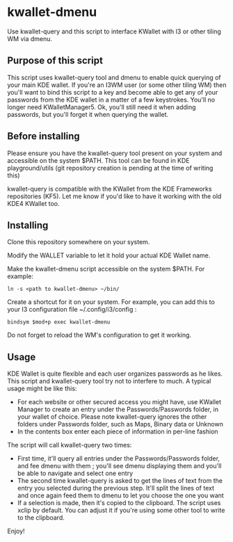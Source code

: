# kwallet-dmenu
Use kwallet-query and this script to interface KWallet with I3 or other tiling WM via dmenu.

## Purpose of this script
This script uses kwallet-query tool and dmenu to enable quick querying of your
main KDE wallet. If you're an I3WM user (or some other tiling WM) then you'll
want to bind this script to a key and become able to get any of your passwords
from the KDE wallet in a matter of a few keystrokes. You'll no longer need
KWalletManager5. Ok, you'll still need it when adding passwords, but you'll
forget it when querying the wallet.

## Before installing
Please ensure you have the kwallet-query tool present on your system and
accessible on the system $PATH. This tool can be found in KDE playground/utils
(git repository creation is pending at the time of writing this)

kwallet-query is compatible with the KWallet from the KDE Frameworks
repositories (KF5). Let me know if you'd like to have it working with the old
KDE4 KWallet too.

## Installing
Clone this repository somewhere on your system.

Modify the WALLET variable to let it hold your actual KDE Wallet name.

Make the kwallet-dmenu script accessible on the system $PATH. For example:

    ln -s <path to kwallet-dmenu> ~/bin/

Create a shortcut for it on your system. For example, you can add this to your
I3 configuration file ~/.config/i3/config :

    bindsym $mod+p exec kwallet-dmenu

Do not forget to reload the WM's configuration to get it working.

## Usage
KDE Wallet is quite flexible and each user organizes passwords as he likes.
This script and kwallet-query tool try not to interfere to much. A typical
usage might be like this:

* For each website or other secured access you might have, use KWallet Manager
  to create an entry under the Passwords/Passwords folder, in your wallet of
  choice. Please note kwallet-query ignores the other folders under Passwords
  folder, such as Maps, Binary data or Unknown
* In the contents box enter each piece of information in per-line fashion

The script will call kwallet-query two times:

* First time, it'll query all entries under the Passwords/Passwords folder,
  and fee dmenu with them ; you'll see dmenu displaying them and you'll be
  able to navigate and select one entry
* The second time kwallet-query is asked to get the lines of text from the
  entry you selected during the previous step. It'll split the lines of text
  and once again feed them to dmenu to let you choose the one you want
* If a selection is made, then it's copied to the clipboard. The script uses
  xclip by default. You can adjust it if you're using some other tool to write
  to the clipboard.

Enjoy!

